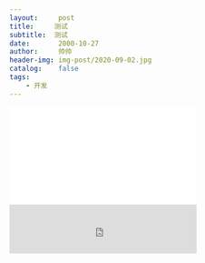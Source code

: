 ```yaml
---
layout:     post
title:     测试
subtitle:  测试
date:       2000-10-27
author:     帅帅
header-img: img-post/2020-09-02.jpg
catalog:    false
tags:       
    - 开发
---
```

<!DOCTYPE html>
<html>
<body>
<!--<embed height="200" width="544" quality="high" allowfullscreen="0" type="application/x-shockwave-flash" src="//static.hdslb.com/miniloader.swf" flashvars="aid=8506694&page=1" pluginspage="//www.adobe.com/shockwave/download/download.cgi?P1_Prod_Version=ShockwaveFlash"></embed>-->

<iframe frameborder="no" border="0" marginwidth="0" marginheight="0" width=330 height=86 src="//music.163.com/outchain/player?type=2&id=417859631&auto=1&height=66"></iframe>


<iframe frameborder="no" border="0" marginwidth="0" marginheight="0" width=330 height=86 src="//music.163.com/outchain/player?type=2&id=1400229953&auto=1&height=66"></iframe>

<iframe frameborder="no" border="0" marginwidth="0" marginheight="0" width=330 height=86 src="https://y.music.163.com/m/song/1400229953/?userid=89891156&textid=36002"></iframe>

</body>
</html>


<!--<script type="text/javascript" src="http://www.xiami.com/widget/player-single?uid=32329501&sid=1776238762&mode=js"></script>
{% aplayer "她的睫毛" "周杰伦" "http://home.ustc.edu.cn/~mmmwhy/%d6%dc%bd%dc%c2%d7%20-%20%cb%fd%b5%c4%bd%de%c3%ab.mp3"  "http://home.ustc.edu.cn/~mmmwhy/jay.jpg" "autoplay=false" %}

{% dplayer "url=http://home.ustc.edu.cn/~mmmwhy/GEM.mp4"  "pic=http://home.ustc.edu.cn/~mmmwhy/GEM.jpg" "loop=yes" "theme=#FADFA3" "autoplay=false" "token=tokendemo" %}-->

